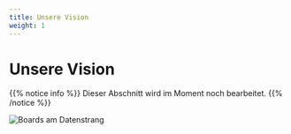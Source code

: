 ```yaml
---
title: Unsere Vision
weight: 1
---
```


# Unsere Vision

{{% notice info %}}
Dieser Abschnitt wird im Moment noch bearbeitet.
{{% /notice %}}

![Boards am Datenstrang](images/chained.png)
